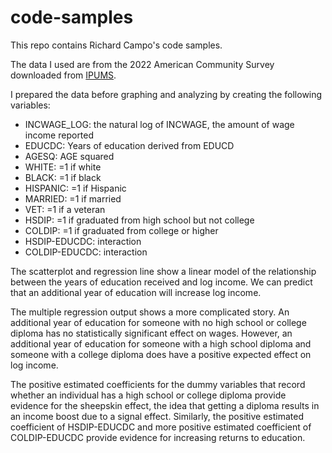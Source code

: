 # code-samples
This repo contains Richard Campo's code samples.

The data I used are from the 2022 American Community Survey downloaded from
[IPUMS](https://usa.ipums.org/usa/).

I prepared the data before graphing and analyzing by creating the following 
variables:
- INCWAGE_LOG: the natural log of INCWAGE, the amount of wage income reported
- EDUCDC: Years of education derived from EDUCD
- AGESQ: AGE squared
- WHITE: =1 if white
- BLACK: =1 if black
- HISPANIC: =1 if Hispanic
- MARRIED: =1 if married
- VET: =1 if a veteran
- HSDIP: =1 if graduated from high school but not college
- COLDIP: =1 if graduated from college or higher
- HSDIP-EDUCDC: interaction
- COLDIP-EDUCDC: interaction

The scatterplot and regression line show a linear model of the relationship
between the years of education received and log income. We can predict that
an additional year of education will increase log income.

The multiple regression output shows a more complicated story. An
additional year of education for someone with no high school or college
diploma has no statistically significant effect on wages. However, an
additional year of education for someone with a high school diploma and
someone with a college diploma does have a positive expected effect on
log income.

The positive estimated coefficients for the dummy variables that record
whether an individual has a high school or college diploma provide evidence
for the sheepskin effect, the idea that getting a diploma results in an 
income boost due to a signal effect. Similarly, the positive estimated
coefficient of HSDIP-EDUCDC and more positive estimated coefficient of
COLDIP-EDUCDC provide evidence for increasing returns to education.


